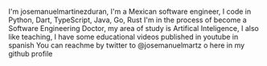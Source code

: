 I'm josemanuelmartinezduran, I'm a Mexican software engineer, I code in Python, Dart, TypeScript, Java, Go, Rust
I'm in the process of become a Software Engineering Doctor, my area of study is Artifical Inteligence, 
I also like teaching, I have some educational videos published in youtube in spanish
You can reachme by twitter to @josemanuelmartz o here in my github profile

